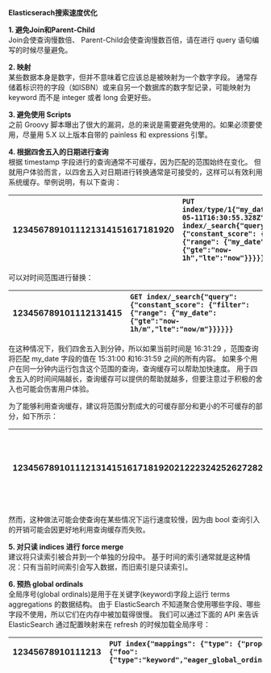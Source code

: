 **Elasticserach搜索速度优化**

**1. 避免Join和Parent-Child**  
Join会使查询慢数倍、 Parent-Child会使查询慢数百倍，请在进行 query 语句编写的时候尽量避免。

**2. 映射**  
某些数据本身是数字，但并不意味着它应该总是被映射为一个数字字段。 通常存储着标识符的字段（如ISBN）或来自另一个数据库的数字型记录，可能映射为 keyword 而不是 integer 或者 long 会更好些。

**3. 避免使用 Scripts**  
之前 Groovy 脚本曝出了很大的漏洞，总的来说是需要避免使用的。如果必须要使用，尽量用 5.X 以上版本自带的 painless 和 expressions 引擎。

**4. 根据四舍五入的日期进行查询**  
根据 timestamp 字段进行的查询通常不可缓存，因为匹配的范围始终在变化。 但就用户体验而言，以四舍五入对日期进行转换通常是可接受的，这样可以有效利用系统缓存。举例说明，有以下查询：

| 1234567891011121314151617181920 | `PUT index/type/1{"my_date":"2016-05-11T16:30:55.328Z"}GET index/_search{"query": {"constant_score": {"filter": {"range": {"my_date": {"gte":"now-1h","lte":"now"}}}}}}` |
| :--- | :--- |


可以对时间范围进行替换：

| 123456789101112131415 | `GET index/_search{"query": {"constant_score": {"filter": {"range": {"my_date": {"gte":"now-1h/m","lte":"now/m"}}}}}}` |
| :--- | :--- |


在这种情况下，我们四舍五入到分钟，所以如果当前时间是 16:31:29 ，范围查询将匹配 my\_date 字段的值在 15:31:00 和16:31:59 之间的所有内容。 如果多个用户在同一分钟内运行包含这个范围的查询，查询缓存可以帮助加快速度。 用于四舍五入的时间间隔越长，查询缓存可以提供的帮助就越多，但要注意过于积极的舍入也可能会伤害用户体验。

为了能够利用查询缓存，建议将范围分割成大的可缓存部分和更小的不可缓存的部分，如下所示：

| 12345678910111213141516171819202122232425262728293031323334353637 | `GET index/_search{"query": {"constant_score": {"filter": {"bool": {"should": [{"range": {"my_date": {"gte":"now-1h","lte":"now-1h/m"}}},{"range": {"my_date": {"gt":"now-1h/m","lt":"now/m"}}},{"range": {"my_date": {"gte":"now/m","lte":"now"}}}]}}}}}` |
| :--- | :--- |


然而，这种做法可能会使查询在某些情况下运行速度较慢，因为由 bool 查询引入的开销可能会因更好地利用查询缓存而失败。

**5. 对只读 indices 进行 force merge**  
建议将只读索引被合并到一个单独的分段中。 基于时间的索引通常就是这种情况：只有当前时间索引会写入数据，而旧索引是只读索引。

**6. 预热 global ordinals**  
全局序号\(global ordinals\)是用于在关键字\(keyword\)字段上运行 terms aggregations 的数据结构。 由于 ElasticSearch 不知道聚合使用哪些字段、哪些字段不使用，所以它们在内存中被加载得很慢。 我们可以通过下面的 API 来告诉 ElasticSearch 通过配置映射来在 refresh 的时候加载全局序号：

| 12345678910111213 | `PUT index{"mappings": {"type": {"properties": {"foo": {"type":"keyword","eager_global_ordinals":true}}}}}` |
| :--- | :--- |




